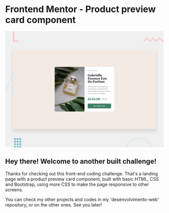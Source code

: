 # Frontend Mentor - Product preview card component
![Design preview for the Product preview card component coding challenge](./design/desktop-preview.jpg)

## Hey there! Welcome to another built challenge!

Thanks for checking out this front-end coding challenge. 
That's a landing page with a product preview card component, built with basic HTML, CSS and Bootstrap, using more CSS to make the page responsive to other screens.

You can check my other projects and codes in my 'desenvolvimento-web' repository, or on the other ones. See you later!
